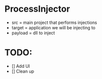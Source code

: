 ﻿# ProcessInjector

- src = main project that performs injections
- target = application we will be injecting to
- payload = dll to inject

# TODO:
- [] Add UI
- [] Clean up
